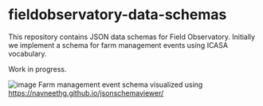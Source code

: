 # fieldobservatory-data-schemas
This repository contains JSON data schemas for Field Observatory. Initially we implement a schema for farm management events using ICASA vocabulary.

Work in progress.

![image](https://user-images.githubusercontent.com/60920087/202475875-1a85b30c-66b5-4657-a2e6-6813e4d7cb7a.png)
Farm management event schema visualized using https://navneethg.github.io/jsonschemaviewer/
